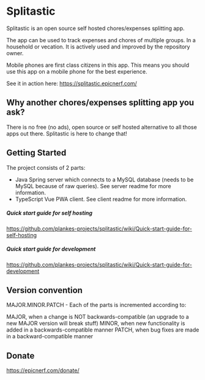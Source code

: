 # Splitastic

Splitastic is an open source self hosted chores/expenses splitting app.

The app can be used to track expenses and chores of multiple groups. In a household or vecation. It is actively used and improved by the repository owner.

Mobile phones are first class citizens in this app. This means you should use this app on a mobile phone for the best experience.

See it in action here: https://splitastic.epicnerf.com/

## Why another chores/expenses splitting app you ask?
There is no free (no ads), open source or self hosted alternative to all those apps out there.
Splitastic is here to change that!

## Getting Started
The project consists of 2 parts:
* Java Spring server which connects to a MySQL database (needs to be MySQL because of raw queries). See server readme for more information.
* TypeScript Vue PWA client. See client readme for more information.

##### Quick start guide for self hosting
https://github.com/plankes-projects/splitastic/wiki/Quick-start-guide-for-self-hosting

##### Quick start guide for development
https://github.com/plankes-projects/splitastic/wiki/Quick-start-guide-for-development

## Version convention
MAJOR.MINOR.PATCH - Each of the parts is incremented according to:

MAJOR, when a change is NOT backwards-compatible (an upgrade to a new MAJOR version will break stuff)
MINOR, when new functionality is added in a backwards-compatible manner
PATCH, when bug fixes are made in a backward-compatible manner

## Donate
https://epicnerf.com/donate/
